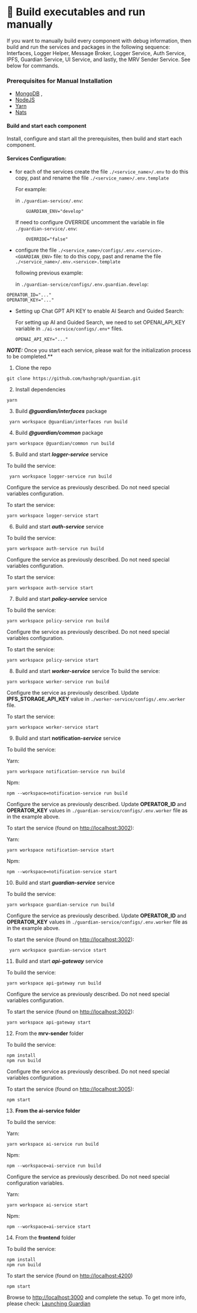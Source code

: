 # 🔨 Build executables and run manually

If you want to manually build every component with debug information, then build and run the services and packages in the following sequence: Interfaces, Logger Helper, Message Broker, Logger Service, Auth Service, IPFS, Guardian Service, UI Service, and lastly, the MRV Sender Service. See below for commands.

### Prerequisites for Manual Installation

* [MongoDB](https://www.mongodb.com/) ,
* [NodeJS](https://nodejs.org/)
* [Yarn](https://classic.yarnpkg.com/lang/en/docs/install/)
* [Nats](https://nats.io/)

#### Build and start each component

Install, configure and start all the prerequisites, then build and start each component.

#### Services Configuration:

*   for each of the services create the file `./<service_name>/.env` to do this copy, past and rename the file `./<service_name>/.env.template`

    For example:

    in `./guardian-service/.env`:

    ```plaintext
        GUARDIAN_ENV="develop"
    ```

    If need to configure OVERRIDE uncomment the variable in file `./guardian-service/.env`:

    ```plaintext
        OVERRIDE="false" 
    ```
*   configure the file `./<service_name>/configs/.env.<service>.<GUARDIAN_ENV>` file: to do this copy, past and rename the file `./<service_name>/.env.<service>.template`

    following previous example:

    in `./guardian-service/configs/.env.guardian.develop`:

```plaintext
OPERATOR_ID="..."
OPERATOR_KEY="..."
```

*   Setting up Chat GPT API KEY to enable AI Search and Guided Search:

    For setting up AI and Guided Search, we need to set OPENAI\_API\_KEY variable in `./ai-service/configs/.env*` files.

    ```
    OPENAI_API_KEY="..."
    ```

_**NOTE:**_ Once you start each service, please wait for the initialization process to be completed.\*\*

1. Clone the repo

```
git clone https://github.com/hashgraph/guardian.git
```

2. Install dependencies

```
yarn
```

3. Build _**@guardian/interfaces**_ package

```
 yarn workspace @guardian/interfaces run build
```

4. Build _**@guardian/common**_ package

```
yarn workspace @guardian/common run build
```

5. Build and start _**logger-service**_ service

To build the service:

```
 yarn workspace logger-service run build
```

Configure the service as previously described. Do not need special variables configuration.

To start the service:

```
yarn workspace logger-service start
```

6. Build and start _**auth-service**_ service

To build the service:

```
yarn workspace auth-service run build
```

Configure the service as previously described. Do not need special variables configuration.

To start the service:

```
yarn workspace auth-service start
```

7. Build and start _**policy-service**_ service

To build the service:

```
yarn workspace policy-service run build
```

Configure the service as previously described. Do not need special variables configuration.

To start the service:

```
yarn workspace policy-service start
```

8. Build and start _**worker-service**_ service To build the service:

```
yarn workspace worker-service run build
```

Configure the service as previously described. Update **IPFS\_STORAGE\_API\_KEY** value in `./worker-service/configs/.env.worker` file.

To start the service:

```
yarn workspace worker-service start
```

9. Build and start **notification**_**-service**_ service

To build the service:

Yarn:

```
yarn workspace notification-service run build
```

Npm:

```
npm --workspace=notification-service run build
```

Configure the service as previously described. Update **OPERATOR\_ID** and **OPERATOR\_KEY** values in `./guardian-service/configs/.env.worker` file as in the example above.

To start the service (found on [http://localhost:3002](http://localhost:3002/)):

Yarn:

```
yarn workspace notification-service start
```

Npm:

```
npm --workspace=notification-service start
```

10. Build and start _**guardian-service**_ service

To build the service:

```
yarn workspace guardian-service run build
```

Configure the service as previously described. Update **OPERATOR\_ID** and **OPERATOR\_KEY** values in `./guardian-service/configs/.env.worker` file as in the example above.

To start the service (found on [http://localhost:3002](https://localhost:3002)):

```
 yarn workspace guardian-service start
```

11. Build and start _**api-gateway**_ service

To build the service:

```
yarn workspace api-gateway run build
```

Configure the service as previously described. Do not need special variables configuration.

To start the service (found on [http://localhost:3002](https://localhost:3002)):

```
yarn workspace api-gateway start
```

12. From the **mrv-sender** folder

To build the service:

```
npm install
npm run build
```

Configure the service as previously described. Do not need special variables configuration.

To start the service (found on [http://localhost:3005](http://localhost:3005)):

```
npm start
```

13. **From the ai-service folder**

To build the service:

Yarn:

```
yarn workspace ai-service run build
```

Npm:

```
npm --workspace=ai-service run build
```

Configure the service as previously described. Do not need special configuration variables.

Yarn:

```
yarn workspace ai-service start
```

Npm:

```
npm --workspace=ai-service start
```

14. From the **frontend** folder

To build the service:

```
npm install
npm run build
```

To start the service (found on [http://localhost:4200](http://localhost:4200))

```
npm start
```

Browse to [http://localhost:3000](http://localhost:3000) and complete the setup. To get more info, please check: [Launching Guardian](launching-guardian.md)
